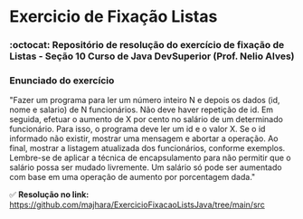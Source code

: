 # Exercicio de Fixação Listas

### :octocat: Repositório de resolução do exercício de fixação de Listas - Seção 10 Curso de Java DevSuperior (Prof. Nelio Alves)

### Enunciado do exercício 
"Fazer um programa para ler um número inteiro N e depois os dados (id, nome e salario) de N funcionários. Não deve haver repetição de id. Em seguida, efetuar o aumento de X por cento no salário de um determinado funcionário. Para isso, o programa deve ler um id e o valor X. Se o id informado não existir, mostrar uma mensagem e abortar a operação. Ao final, mostrar a listagem atualizada dos funcionários, conforme exemplos. Lembre-se de aplicar a técnica de encapsulamento para não permitir que o salário possa ser mudado livremente. Um salário só pode ser aumentado com base em uma operação de aumento por porcentagem dada."

:white_check_mark: <strong> Resolução no link: </strong> https://github.com/majhara/ExercicioFixacaoListsJava/tree/main/src

